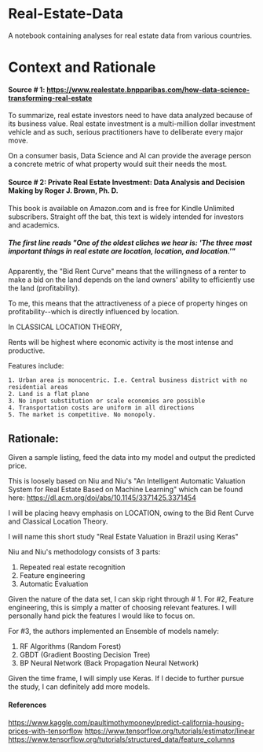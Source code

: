 # Real-Estate-Data
A notebook containing analyses for real estate data from various countries.
# Context and Rationale
#### Source # 1: https://www.realestate.bnpparibas.com/how-data-science-transforming-real-estate

To summarize, real estate investors need to have data analyzed because of its business value. Real estate investment is a multi-million dollar investment vehicle and as such, serious practitioners have to deliberate every major move. 

On a consumer basis, Data Science and AI can provide the average person a concrete metric of what property would suit their needs the most. 

#### Source # 2: Private Real Estate Investment: Data Analysis and Decision Making by Roger J. Brown, Ph. D.

This book is available on Amazon.com and is free for Kindle Unlimited subscribers. Straight off the bat, this text is widely intended for investors and academics.

##### The first line reads "One of the oldest cliches we hear is: 'The three most important things in real estate are location, location, and location.'"

Apparently, the "Bid Rent Curve" means that the willingness of a renter to make a bid on the land depends on the land owners' ability to efficiently use the land (profitability).

To me, this means that the attractiveness of a piece of property hinges on profitability--which is directly influenced by location.

In CLASSICAL LOCATION THEORY, 

Rents will be highest where economic activity is the most intense and productive. 

Features include:

    1. Urban area is monocentric. I.e. Central business district with no residential areas
    2. Land is a flat plane 
    3. No input substitution or scale economies are possible
    4. Transportation costs are uniform in all directions
    5. The market is competitive. No monopoly.
## Rationale:
Given a sample listing, feed the data into my model and output the predicted price. 

This is loosely based on Niu and Niu's "An Intelligent Automatic Valuation System for Real Estate Based on Machine Learning" which can be found here: https://dl.acm.org/doi/abs/10.1145/3371425.3371454

I will be placing heavy emphasis on LOCATION, owing to the Bid Rent Curve and Classical Location Theory.

I will name this short study "Real Estate Valuation in Brazil using Keras"

Niu and Niu's methodology consists of 3 parts:
1. Repeated real estate recognition 
2. Feature engineering
3. Automatic Evaluation

Given the nature of the data set, I can skip right through # 1. For #2, Feature engineering, this is simply a matter of choosing relevant features. I will personally hand pick the features I would like to focus on. 

For #3, the authors implemented an Ensemble of models namely:
1. RF Algorithms (Random Forest)
2. GBDT (Gradient Boosting Decision Tree)
3. BP Neural Network (Back Propagation Neural Network)

Given the time frame, I will simply use Keras. If I decide to further pursue the study, I can definitely add more models.

#### References
https://www.kaggle.com/paultimothymooney/predict-california-housing-prices-with-tensorflow
https://www.tensorflow.org/tutorials/estimator/linear
https://www.tensorflow.org/tutorials/structured_data/feature_columns